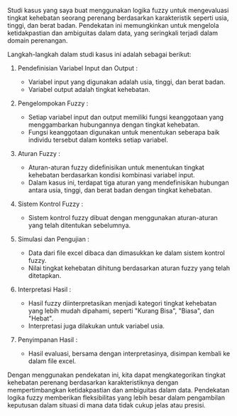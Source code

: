Studi kasus yang saya buat menggunakan logika fuzzy untuk mengevaluasi tingkat kehebatan seorang perenang berdasarkan karakteristik seperti usia, tinggi, dan berat badan. Pendekatan ini memungkinkan untuk mengelola ketidakpastian dan ambiguitas dalam data, yang seringkali terjadi dalam domain perenangan.

Langkah-langkah dalam studi kasus ini adalah sebagai berikut:

1. Pendefinisian Variabel Input dan Output :
    - Variabel input yang digunakan adalah usia, tinggi, dan berat badan.
    - Variabel output adalah tingkat kehebatan.

2. Pengelompokan Fuzzy :
    - Setiap variabel input dan output memiliki fungsi keanggotaan yang menggambarkan hubungannya dengan tingkat kehebatan.
    - Fungsi keanggotaan digunakan untuk menentukan seberapa baik individu tersebut dalam konteks setiap variabel.

3. Aturan Fuzzy :
   - Aturan-aturan fuzzy didefinisikan untuk menentukan tingkat kehebatan berdasarkan kondisi kombinasi variabel input.
   - Dalam kasus ini, terdapat tiga aturan yang mendefinisikan hubungan antara usia, tinggi, dan berat badan dengan tingkat kehebatan.

4. Sistem Kontrol Fuzzy :
   - Sistem kontrol fuzzy dibuat dengan menggunakan aturan-aturan yang telah ditentukan sebelumnya.

5. Simulasi dan Pengujian :
   - Data dari file excel dibaca dan dimasukkan ke dalam sistem kontrol fuzzy.
   - Nilai tingkat kehebatan dihitung berdasarkan aturan fuzzy yang telah ditetapkan.

6. Interpretasi Hasil :
   - Hasil fuzzy diinterpretasikan menjadi kategori tingkat kehebatan yang lebih mudah dipahami, seperti "Kurang Bisa", "Biasa", dan "Hebat".
   - Interpretasi juga dilakukan untuk variabel usia.

7. Penyimpanan Hasil :
   - Hasil evaluasi, bersama dengan interpretasinya, disimpan kembali ke dalam file excel.

Dengan menggunakan pendekatan ini, kita dapat mengkategorikan tingkat kehebatan perenang berdasarkan karakteristiknya dengan mempertimbangkan ketidakpastian dan ambiguitas dalam data. Pendekatan logika fuzzy memberikan fleksibilitas yang lebih besar dalam pengambilan keputusan dalam situasi di mana data tidak cukup jelas atau presisi.
